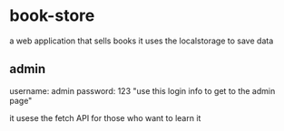 # book-store

a web application that sells books 
it uses the localstorage to save data

## admin
username: admin 
password: 123
"use this login info to get to the admin page"

it usese the fetch API for those who want to learn it
